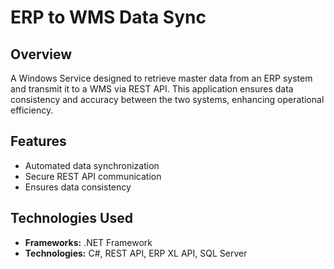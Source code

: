 # ERP to WMS Data Sync

## Overview
A Windows Service designed to retrieve master data from an ERP system and transmit it to a WMS via REST API. This application ensures data consistency and accuracy between the two systems, enhancing operational efficiency.

## Features
- Automated data synchronization
- Secure REST API communication
- Ensures data consistency

## Technologies Used
- **Frameworks:** .NET Framework
- **Technologies:** C#, REST API, ERP XL API, SQL Server